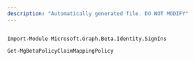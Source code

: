 ```yaml
---
description: "Automatically generated file. DO NOT MODIFY"
---
```


```powershellv2

Import-Module Microsoft.Graph.Beta.Identity.SignIns

Get-MgBetaPolicyClaimMappingPolicy

```